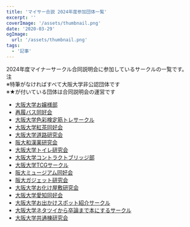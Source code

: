 ```yaml
---
title: 'マイサー合説 2024年度参加団体一覧'
excerpt: ''
coverImage: '/assets/thumbnail.png'
date: '2020-03-29'
ogImage:
  url: '/assets/thumbnail.png'
tags:
  - '記事'
---
```

2024年度マイナーサークル合同説明会に参加しているサークルの一覧です。  
注  
※特筆がなければすべて大阪大学非公認団体です  
※★が付いている団体は合同説明会の運営です  
- [大阪大学お嬢様部](/circles/015)
- [再履バス同好会](/circles/005)
- [大阪大学色彩検定筋トレサークル](/circles/017)
- [大阪大学紅茶同好会](/circles/016)
- [大阪大学道路研究会](/circles/013)
- [阪大和漢薬研究会](/circles/002)
- [大阪大学トイレ研究会](/circles/004)
- [大阪大学コントラクトブリッジ部](/circles/001)
- [大阪大学TCGサークル](/circles/021)
- [阪大ミュージアム同好会](/circles/027)
- [阪大ガジェット研究会](/circles/020)
- [大阪大学お化け屋敷研究会](/circles/018)
- [大阪大学愛知同好会](/circles/026)
- [大阪大学お出かけスポット紹介サークル](/circles/028)
- [大阪大学ネタツイから卒論まで本にするサークル](/circles/025)
- [大阪大学共通棟研究会](/circles/029)